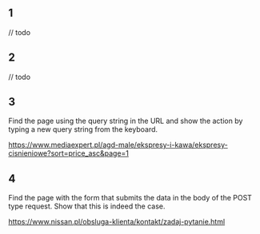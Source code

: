 ## 1

// todo

## 2

// todo

## 3

Find the page using the query string in the URL and show the action by typing a new query string from the keyboard.

https://www.mediaexpert.pl/agd-male/ekspresy-i-kawa/ekspresy-cisnieniowe?sort=price_asc&page=1

## 4

Find the page with the form that submits the data in the body of the POST type request.
Show that this is indeed the case.

https://www.nissan.pl/obsluga-klienta/kontakt/zadaj-pytanie.html
